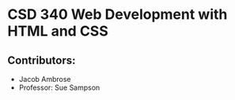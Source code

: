 # CSD 340 Web Development with HTML and CSS
## Contributors:
* Jacob Ambrose
* Professor: Sue Sampson

